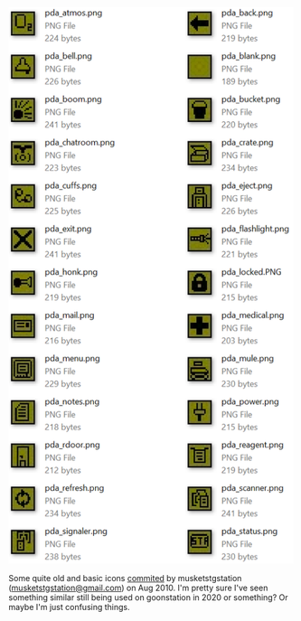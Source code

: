![Preview](readme_images/preview.png)

Some quite old and basic icons [commited](https://github.com/ZeroHubProjects/ZeroOnyx/commit/075bbe624e85c5df419eae6b9fa8822972346fbb) by musketstgstation (musketstgstation@gmail.com) on Aug 2010. I'm pretty sure I've seen something similar still being used on goonstation in 2020 or something? Or maybe I'm just confusing things.